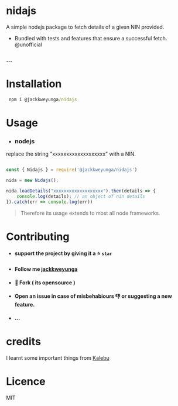# nidajs

A simple nodejs package to fetch details of a given NIN provided.
- Bundled with tests and features that ensure a successful fetch.
@unofficial

### ...

# Installation

 ```cmd
  npm i @jackkweyunga/nidajs
  ```
  
# Usage

- ### nodejs

replace the string "xxxxxxxxxxxxxxxxxxx" with a NIN.

```javascript

const { Nidajs } = require('@jackkweyunga/nidajs')

nida = new Nidajs();

nida.loadDetails("xxxxxxxxxxxxxxxxxxx").then(details => {
    console.log(details); // an object of nin details
}).catch(err => console.log(err))


```

> Therefore its usage extends to most all node frameworks.

# Contributing

- #### support the project by giving it a :star: `star` 
- #### Follow me [jackkweyunga](https://github.com/jackkweyunga)
- #### :fork_and_knife: Fork ( its opensource )
- #### Open an issue in case of misbehabiours 👎 or suggesting a new feature.
- #### ...

# credits 
I learnt some important things from [Kalebu](https://github.com/Kalebu/Nida)

# Licence

MIT






